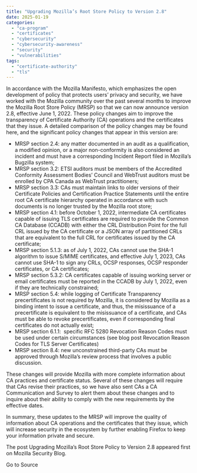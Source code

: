 ```yaml
---
title: "Upgrading Mozilla’s Root Store Policy to Version 2.8"
date: 2025-01-19
categories: 
  - "ca-program"
  - "certificates"
  - "cybersecurity"
  - "cybersecurity-awareness"
  - "security"
  - "vulnerabilities"
tags: 
  - "certificate-authority"
  - "tls"
---
```


In accordance with the Mozilla Manifesto, which emphasizes the open development of policy that protects users’ privacy and security, we have worked with the Mozilla community over the past several months to improve the Mozilla Root Store Policy (MRSP) so that we can now announce version 2.8, effective June 1, 2022. These policy changes aim to improve the transparency of Certificate Authority (CA) operations and the certificates that they issue. A detailed comparison of the policy changes may be found here, and the significant policy changes that appear in this version are:

- MRSP section 2.4: any matter documented in an audit as a qualification, a modified opinion, or a major non-conformity is also considered an incident and must have a corresponding Incident Report filed in Mozilla’s Bugzilla system;
- MRSP section 3.2: ETSI auditors must be members of the Accredited Conformity Assessment Bodies’ Council and WebTrust auditors must be enrolled by CPA Canada as WebTrust practitioners;
- MRSP section 3.3: CAs must maintain links to older versions of their Certificate Policies and Certification Practice Statements until the entire root CA certificate hierarchy operated in accordance with such documents is no longer trusted by the Mozilla root store;
- MRSP section 4.1: before October 1, 2022, intermediate CA certificates capable of issuing TLS certificates are required to provide the Common CA Database (CCADB) with either the CRL Distribution Point for the full CRL issued by the CA certificate or a JSON array of partitioned CRLs that are equivalent to the full CRL for certificates issued by the CA certificate;
- MRSP section 5.1.3: as of July 1, 2022, CAs cannot use the SHA-1 algorithm to issue S/MIME certificates, and effective July 1, 2023, CAs cannot use SHA-1 to sign any CRLs, OCSP responses, OCSP responder certificates, or CA certificates;
- MRSP section 5.3.2: CA certificates capable of issuing working server or email certificates must be reported in the CCADB by July 1, 2022, even if they are technically constrained;
- MRSP section 5.4: while logging of Certificate Transparency precertificates is not required by Mozilla, it is considered by Mozilla as a binding intent to issue a certificate, and thus, the misissuance of a precertificate is equivalent to the misissuance of a certificate, and CAs must be able to revoke precertificates, even if corresponding final certificates do not actually exist;
- MRSP section 6.1.1:  specific RFC 5280 Revocation Reason Codes must be used under certain circumstances (see blog post Revocation Reason Codes for TLS Server Certificates)
- MRSP section 8.4: new unconstrained third-party CAs must be approved through Mozilla’s review process that involves a public discussion.

These changes will provide Mozilla with more complete information about CA practices and certificate status. Several of these changes will require that CAs revise their practices, so we have also sent CAs a CA Communication and Survey to alert them about these changes and to inquire about their ability to comply with the new requirements by the effective dates.

In summary, these updates to the MRSP will improve the quality of information about CA operations and the certificates that they issue, which will increase security in the ecosystem by further enabling Firefox to keep your information private and secure.

The post Upgrading Mozilla’s Root Store Policy to Version 2.8 appeared first on Mozilla Security Blog.

Go to Source
